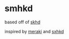 # smhkd

based off of [skhd](https://github.com/koekeishiya/skhd)

inspired by [meraki](https://github.com/koekeishiya/meraki) and [sxhkd](https://github.com/baskerville/sxhkd)
